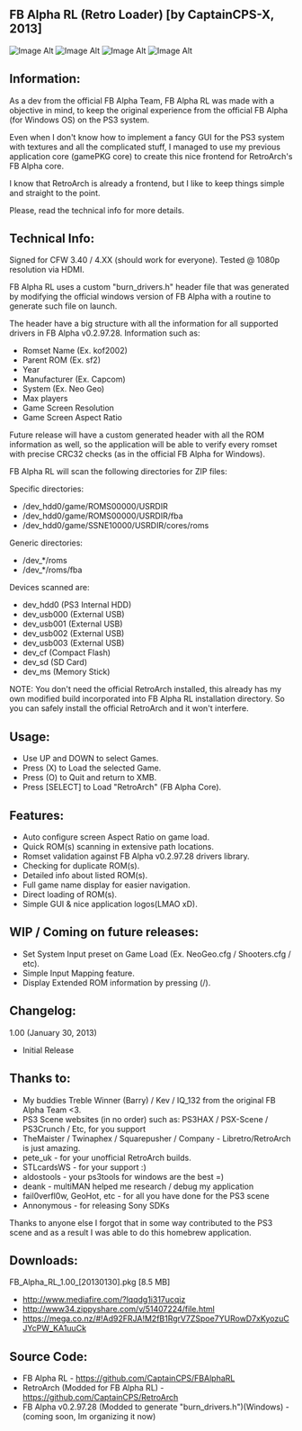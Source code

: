 FB Alpha RL (Retro Loader) [by CaptainCPS-X, 2013]
----------------------------------------------------

![Image Alt](http://i1341.photobucket.com/albums/o751/CaptainCPS-X/ICON0_zps2c5f3318.png)
![Image Alt](http://i1341.photobucket.com/albums/o751/CaptainCPS-X/PIC1_small_zps511df5d7.png)
![Image Alt](http://i1341.photobucket.com/albums/o751/CaptainCPS-X/RetroArchPS3_3_zpse94767dd.png)
![Image Alt](http://i1341.photobucket.com/albums/o751/CaptainCPS-X/RetroArchPS3_4_zps2b722e7d.png)

Information:
----------------------------------------------------

As a dev from the official FB Alpha Team, 
FB Alpha RL was made with a objective in mind, to
keep the original experience from the official
FB Alpha (for Windows OS) on the PS3 system.

Even when I don't know how to implement a fancy
GUI for the PS3 system with textures and all the 
complicated stuff, I managed to use my previous 
application core (gamePKG core) to create this 
nice frontend for RetroArch's FB Alpha core.

I know that RetroArch is already a frontend, but
I like to keep things simple and straight to the 
point.

Please, read the technical info for more details.

Technical Info:
----------------------------------------------------

Signed for CFW 3.40 / 4.XX (should work for everyone).
Tested @ 1080p resolution via HDMI.

FB Alpha RL uses a custom "burn_drivers.h" header file
that was generated by modifying the official windows
version of FB Alpha with a routine to generate such
file on launch.

The header have a big structure with all the information
for all supported drivers in FB Alpha v0.2.97.28.
Information such as: 

- Romset Name (Ex. kof2002)
- Parent ROM (Ex. sf2)
- Year
- Manufacturer (Ex. Capcom)
- System (Ex. Neo Geo)
- Max players
- Game Screen Resolution
- Game Screen Aspect Ratio

Future release will have a custom generated header with 
all the ROM information as well, so the application will 
be able to verify every romset with precise CRC32 checks 
(as in the official FB Alpha for Windows).

FB Alpha RL will scan the following directories
for ZIP files:

Specific directories:

- /dev_hdd0/game/ROMS00000/USRDIR
- /dev_hdd0/game/ROMS00000/USRDIR/fba
- /dev_hdd0/game/SSNE10000/USRDIR/cores/roms

Generic directories:

- /dev_*/roms
- /dev_*/roms/fba

Devices scanned are:

- dev_hdd0 (PS3 Internal HDD)
- dev_usb000 (External USB)
- dev_usb001 (External USB)
- dev_usb002 (External USB)
- dev_usb003 (External USB)
- dev_cf (Compact Flash)
- dev_sd (SD Card)
- dev_ms (Memory Stick)

NOTE: You don't need the official RetroArch installed,
this already has my own modified build incorporated
into FB Alpha RL installation directory. So you can safely
install the official RetroArch and it won't interfere.

Usage:
----------------------------------------------------

- Use UP and DOWN to select Games.
- Press (X) to Load the selected Game.
- Press (O) to Quit and return to XMB.
- Press [SELECT] to Load "RetroArch" (FB Alpha Core).

Features:
----------------------------------------------------

- Auto configure screen Aspect Ratio on game load.
- Quick ROM(s) scanning in extensive path locations.
- Romset validation against FB Alpha v0.2.97.28 drivers library.
- Checking for duplicate ROM(s).
- Detailed info about listed ROM(s).
- Full game name display for easier navigation.
- Direct loading of ROM(s).
- Simple GUI & nice application logos(LMAO xD).

WIP / Coming on future releases:
----------------------------------------------------

- Set System Input preset on Game Load (Ex. NeoGeo.cfg / Shooters.cfg / etc).
- Simple Input Mapping feature.
- Display Extended ROM information by pressing (/\).

Changelog:
----------------------------------------------------

1.00 (January 30, 2013)

- Initial Release

Thanks to:
----------------------------------------------------
 - My buddies Treble Winner (Barry) / Kev / IQ_132 from the original FB Alpha Team <3.
 - PS3 Scene websites (in no order) such as: PS3HAX / PSX-Scene / PS3Crunch / Etc, for you support 
 - TheMaister / Twinaphex / Squarepusher / Company - Libretro/RetroArch is just amazing.
 - pete_uk - for your unofficial RetroArch builds.
 - STLcardsWS - for your support :)
 - aldostools - your ps3tools for windows are the best =)
 - deank - multiMAN helped me research / debug my application
 - fail0verfl0w, GeoHot, etc - for all you have done for the PS3 scene  
 - Annonymous - for releasing Sony SDKs
 
 Thanks to anyone else I forgot that in some way contributed
 to the PS3 scene and as a result I was able to do this 
 homebrew application.

Downloads:
----------------------------------------------------

FB_Alpha_RL_1.00_[20130130].pkg [8.5 MB]

- http://www.mediafire.com/?lqqdg1i317ucqiz
- http://www34.zippyshare.com/v/51407224/file.html
- https://mega.co.nz/#!Ad92FRJA!M2fB1RgrV7ZSpoe7YURowD7xKyozuCJYcPW_KA1uuCk

Source Code:
----------------------------------------------------

- FB Alpha RL - https://github.com/CaptainCPS/FBAlphaRL
- RetroArch (Modded for FB Alpha RL) - https://github.com/CaptainCPS/RetroArch
- FB Alpha v0.2.97.28 (Modded to generate "burn_drivers.h")(Windows) - (coming soon, Im organizing it now)
